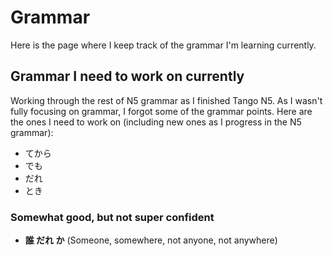 # Grammar

Here is the page where I keep track of the grammar I'm learning currently.

## Grammar I need to work on currently

Working through the rest of N5 grammar as I finished Tango N5. As I wasn't fully focusing on grammar, I forgot some of the grammar points. Here are the ones I need to work on (including new ones as I progress in the N5 grammar):

- てから
- でも
- だれ
- とき


### Somewhat good, but not super confident

- **誰 だれ か** (Someone, somewhere, not anyone, not anywhere)